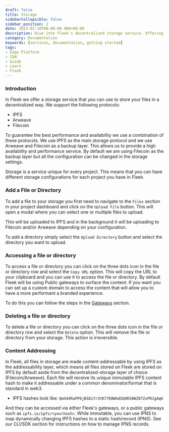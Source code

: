 ```yaml
---
draft: false
title: Storage
sidebarCollapsible: false
sidebar_position: 2
date: 2023-01-10T09:00:00.000+00:00
description: Dive into Fleek's decentralized storage service. Offering support for IPFS, Arweave, and Filecoin, Fleek ensures high availability and performance..
category: Documentation
keywords: [services, documentation, getting started]
tags:
- Edge Platform
- CDN
- Guide
- Learn
- Fleek
---
```


### Introduction

In Fleek we offer a storage service that you can use to store your files in a decentralized way. We support the following protocols:

- IPFS
- Arweave
- Filecoin

To guarantee the best performance and availability we use a combination of these protocols. We use IPFS as the main storage protocol and we use Arweave and Filecoin as a backup layer. This allows us to provide a high availability and performance service. By default we are using Filecoin as the backup layer but all the configuration can be changed in the storage settings.

Storage is a service unique for every project. This means that you can have different storage configurations for each project you have in Fleek.

### Add a File or Directory

To add a file to your storage you first need to navigate to the `Files` section in your project dashboard and click on the `Upload File` button. This will open a modal where you can select one or multiple files to upload.

This will be uploaded to IPFS and in the background it will be uploading to Filecoin and/or Arweave depending on your configuration.

To add a directory simply select  the `Upload Directory` button and select the directory you want to upload.

### Accessing a file or directory

To access a file or directory you can click on the three dots icon in the file or directory row and select the `Copy URL` option. This will copy the URL to your clipboard and you can use it to access the file or directory. By default Fleek will be using Public gateways to surface the content. If you want you can set up a custom domain to access the content that will allow you to have a more performant a branded experience.

To do this you can follow the steps in the [Gateways](https://docs.fleek.xyz/docs/Gateways) section.

### Deleting a file or directory

To delete a file or directory you can click on the three dots icon in the file or directory row and select the `Delete` option. This will remove the file or directory from your storage. This action is irreversible.


### Content Addressing

In Fleek, all files in storage are made content-addressable by using IPFS as the addressability layer, which means all files stored on Fleek are stored on IPFS by default aside from the decentralized-storage layer of choice (Filecoin/Arweave). Each file will receive its unique immutable IPFS content hash to make it addressable under a common denominator/format that is standard in web3.

- IPFS hashes look like: `QmX4XRaPP6jBSDiYr3tK7fEBWSA5QURS8WZ87ZvPRJgAqK`

And they can be accessed via either Fleek's gateways, or a public gateways such as `ipfs.io/ipfs/<yourhash>`. While immutable, you can use IPNS to map dynamically changing IPFS hashes to a static hash/record (IPNS). See our CLI/SDK section for instructions on how to manage IPNS records.
